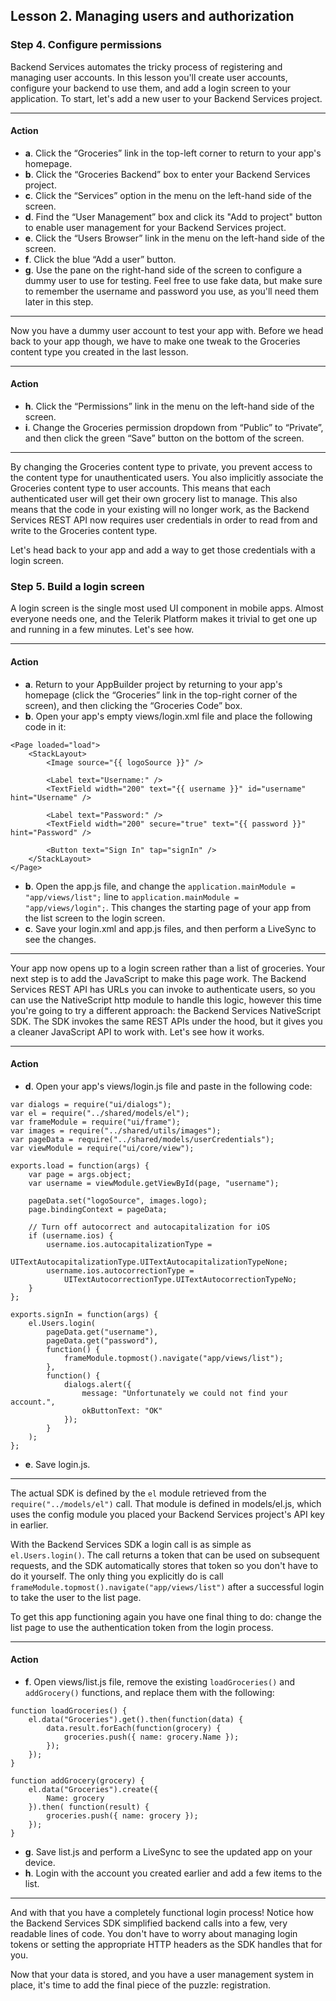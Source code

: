 ## Lesson 2. Managing users and authorization

### Step 4. Configure permissions

Backend Services automates the tricky process of registering and managing user accounts. In this lesson you'll create user accounts, configure your backend to use them, and add a login screen to your application. To start, let's add a new user to your Backend Services project.

<hr data-action="start" />

#### Action

* **a**. Click the “Groceries” link in the top-left corner to return to your app's homepage.
* **b**. Click the “Groceries Backend” box to enter your Backend Services project.
* **c**. Click the “Services” option in the menu on the left-hand side of the screen.
* **d**. Find the “User Management”  box and click its "Add to project" button to enable user management for your Backend Services project.
* **e**. Click the “Users Browser” link in the menu on the left-hand side of the screen.
* **f**. Click the blue “Add a user” button.
* **g**. Use the pane on the right-hand side of the screen to configure a dummy user to use for testing. Feel free to use fake data, but make sure to remember the username and password you use, as you'll need them later in this step.

<hr data-action="end" />

Now you have a dummy user account to test your app with. Before we head back to your app though, we have to make one tweak to the Groceries content type you created in the last lesson.

<hr data-action="start" />

#### Action

* **h**. Click the “Permissions” link in the menu on the left-hand side of the screen.
* **i**. Change the Groceries permission dropdown from “Public” to “Private”, and then click the green “Save” button on the bottom of the screen.

<hr data-action="end" />

By changing the Groceries content type to private, you prevent access to the content type for unauthenticated users. You also implicitly associate the Groceries content type to user accounts. This means that each authenticated user will get their own grocery list to manage. This also means that the code in your existing will no longer work, as the Backend Services REST API now requires user credentials in order to read from and write to the Groceries content type.

Let's head back to your app and add a way to get those credentials with a login screen.

### Step 5. Build a login screen

A login screen is the single most used UI component in mobile apps. Almost everyone needs one, and the Telerik Platform makes it trivial to get one up and running in a few minutes. Let's see how.

<hr data-action="start" />

#### Action

* **a**. Return to your AppBuilder project by returning to your app's homepage (click the “Groceries” link in the top-right corner of the screen), and then clicking the “Groceries Code” box.
* **b**. Open your app's empty views/login.xml file and place the following code in it:
```
<Page loaded="load">
    <StackLayout>
        <Image source="{{ logoSource }}" />

        <Label text="Username:" />
        <TextField width="200" text="{{ username }}" id="username" hint="Username" />

        <Label text="Password:" />
        <TextField width="200" secure="true" text="{{ password }}" hint="Password" />

        <Button text="Sign In" tap="signIn" />
    </StackLayout>
</Page>
```
* **b**. Open the app.js file, and change the `application.mainModule = "app/views/list";` line to `application.mainModule = "app/views/login";`. This changes the starting page of your app from the list screen to the login screen.
* **c**. Save your login.xml and app.js files, and then perform a LiveSync to see the changes.

<hr data-action="end" />

Your app now opens up to a login screen rather than a list of groceries. Your next step is to add the JavaScript to make this page work. The Backend Services REST API has URLs you can invoke to authenticate users, so you can use the NativeScript http module to handle this logic, however this time you're going to try a different approach: the Backend Services NativeScript SDK. The SDK invokes the same REST APIs under the hood, but it gives you a cleaner JavaScript API to work with. Let's see how it works.

<hr data-action="start" />

#### Action

* **d**. Open your app's views/login.js file and paste in the following code:
```
var dialogs = require("ui/dialogs");
var el = require("../shared/models/el");
var frameModule = require("ui/frame");
var images = require("../shared/utils/images");
var pageData = require("../shared/models/userCredentials");
var viewModule = require("ui/core/view");

exports.load = function(args) {
    var page = args.object;
    var username = viewModule.getViewById(page, "username");

    pageData.set("logoSource", images.logo);
    page.bindingContext = pageData;

    // Turn off autocorrect and autocapitalization for iOS
    if (username.ios) {
        username.ios.autocapitalizationType =
            UITextAutocapitalizationType.UITextAutocapitalizationTypeNone;
        username.ios.autocorrectionType =
            UITextAutocorrectionType.UITextAutocorrectionTypeNo;
    }
};

exports.signIn = function(args) {
    el.Users.login(
        pageData.get("username"),
        pageData.get("password"),
        function() {
            frameModule.topmost().navigate("app/views/list");
        },
        function() {
            dialogs.alert({
                message: "Unfortunately we could not find your account.",
                okButtonText: "OK"
            });
        }
    );
};

```
* **e**. Save login.js.

<hr data-action="end" />

The actual SDK is defined by the `el` module retrieved from the `require("../models/el")` call. That module is defined in models/el.js, which uses the config module you placed your Backend Services project's API key in earlier.

With the Backend Services SDK a login call is as simple as `el.Users.login()`. The call returns a token that can be used on subsequent requests, and the SDK automatically stores that token so you don't have to do it yourself. The only thing you explicitly do is call `frameModule.topmost().navigate("app/views/list")` after a successful login to take the user to the list page.

To get this app functioning again you have one final thing to do: change the list page to use the authentication token from the login process.

<hr data-action="start" />

#### Action

* **f**. Open views/list.js file, remove the existing `loadGroceries()` and `addGrocery()` functions, and replace them with the following:
```
function loadGroceries() {
    el.data("Groceries").get().then(function(data) {
        data.result.forEach(function(grocery) {
            groceries.push({ name: grocery.Name });
        });
    });
}

function addGrocery(grocery) {
    el.data("Groceries").create({
        Name: grocery
    }).then( function(result) {
        groceries.push({ name: grocery });
    });
}
```
* **g**. Save list.js and perform a LiveSync to see the updated app on your device.
* **h**. Login with the account you created earlier and add a few items to the list.

<hr data-action="end" />

And with that you have a completely functional login process! Notice how the Backend Services SDK simplified backend calls into a few, very readable lines of code. You don't have to worry about managing login tokens or setting the appropriate HTTP headers as the SDK handles that for you.

Now that your data is stored, and you have a user management system in place, it's time to add the final piece of the puzzle: registration.